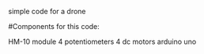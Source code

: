 simple code for a drone

#Components for this code:

HM-10 module
4 potentiometers
4 dc motors
arduino uno
